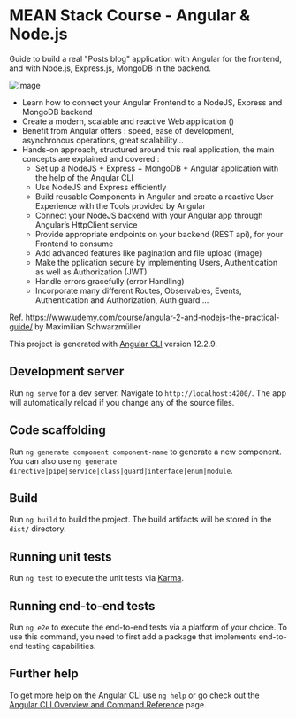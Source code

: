 # MEAN Stack Course - Angular & Node.js

Guide to build a real "Posts blog" application with Angular for the frontend, and with Node.js, Express.js, MongoDB in the backend.

![image](https://user-images.githubusercontent.com/36189996/159879105-51ce091f-6a14-4e95-8384-d08ed930ec21.png)


- Learn how to connect your Angular Frontend to a NodeJS, Express and MongoDB backend 
- Create a modern, scalable and reactive Web application ()
- Benefit from Angular offers : speed, ease of development, asynchronous operations, great scalability...
- Hands-on approach, structured around this real application, the main concepts are explained and covered :
  - Set up a NodeJS + Express + MongoDB + Angular application with the help of the Angular CLI
  - Use NodeJS and Express efficiently
  - Build reusable Components in Angular and create a reactive User Experience with the Tools provided by Angular
  - Connect your NodeJS backend with your Angular app through Angular’s HttpClient service
  - Provide appropriate endpoints on your backend (REST api), for your Frontend to consume
  - Add advanced features like pagination and file upload (image)
  - Make the pplication secure by implementing Users, Authentication as well as Authorization (JWT)
  - Handle errors gracefully (error Handling)
  - Incorporate many different Routes, Observables, Events, Authentication and Authorization, Auth guard ...

Ref. https://www.udemy.com/course/angular-2-and-nodejs-the-practical-guide/ by Maximilian Schwarzmüller


This project is generated with [Angular CLI](https://github.com/angular/angular-cli) version 12.2.9.

## Development server
Run `ng serve` for a dev server. Navigate to `http://localhost:4200/`. The app will automatically reload if you change any of the source files.

## Code scaffolding
Run `ng generate component component-name` to generate a new component. You can also use `ng generate directive|pipe|service|class|guard|interface|enum|module`.

## Build
Run `ng build` to build the project. The build artifacts will be stored in the `dist/` directory.

## Running unit tests
Run `ng test` to execute the unit tests via [Karma](https://karma-runner.github.io).

## Running end-to-end tests
Run `ng e2e` to execute the end-to-end tests via a platform of your choice. To use this command, you need to first add a package that implements end-to-end testing capabilities.

## Further help
To get more help on the Angular CLI use `ng help` or go check out the [Angular CLI Overview and Command Reference](https://angular.io/cli) page.
